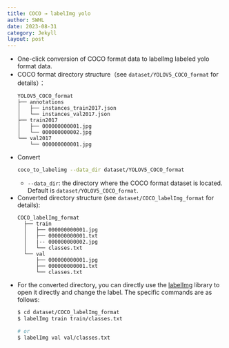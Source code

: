 ```yaml
---
title: COCO → labelImg yolo
author: SWHL
date: 2023-08-31
category: Jekyll
layout: post
---
```


- One-click conversion of COCO format data to labelImg labeled yolo format data.
- COCO format directory structure（see `dataset/YOLOV5_COCO_format` for details）：
    ```text
    YOLOV5_COCO_format
    ├── annotations
    │   ├── instances_train2017.json
    │   └── instances_val2017.json
    ├── train2017
    │   ├── 000000000001.jpg
    │   └── 000000000002.jpg
    └── val2017
        └── 000000000001.jpg
    ```
- Convert
    ```bash
    coco_to_labelimg --data_dir dataset/YOLOV5_COCO_format
    ```
  - `--data_dir`: the directory where the COCO format dataset is located. Default is `dataset/YOLOV5_COCO_format`.
- Converted directory structure (see `dataset/COCO_labelImg_format` for details):
  ```text
  COCO_labelImg_format
    ├── train
    │   ├── 000000000001.jpg
    │   ├── 000000000001.txt
    │   |-- 000000000002.jpg
    │   └── classes.txt
    └── val
        ├── 000000000001.jpg
        ├── 000000000001.txt
        └── classes.txt
  ```
- For the converted directory, you can directly use the [labelImg](https://github.com/tzutalin/labelImg)  library to open it directly and change the label. The specific commands are as follows:
  ```bash
  $ cd dataset/COCO_labelImg_format
  $ labelImg train train/classes.txt

  # or
  $ labelImg val val/classes.txt
  ```